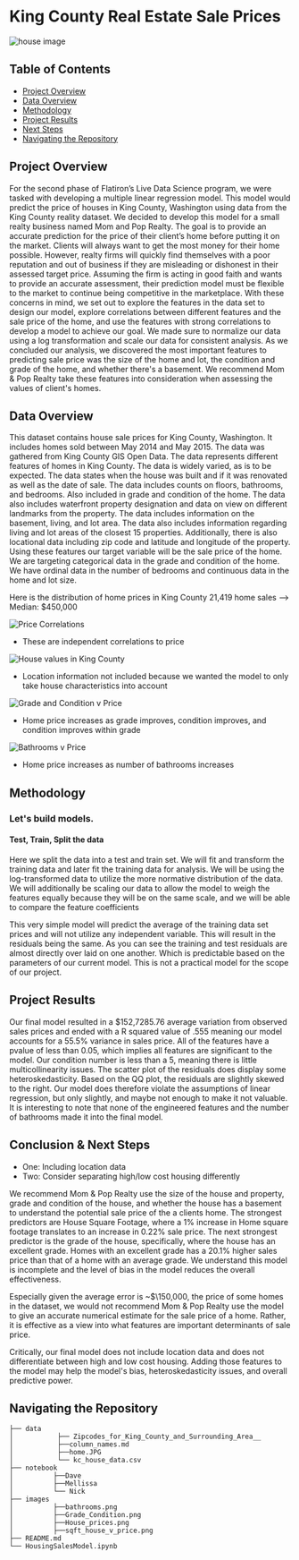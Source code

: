 # King County Real Estate Sale Prices
![house image](https://ncinj.com/wp-content/uploads/Multi-Family.jpg)

## Table of Contents
* [Project Overview](#project-overview)
* [Data Overview](#data-overview)
* [Methodology](#methodology)
* [Project Results](#project-results)
* [Next Steps](#next-steps)
* [Navigating the Repository](#navigating-the-repository)

## Project Overview
For the second phase of Flatiron’s Live Data Science program, we were tasked with developing a multiple linear regression model. This model would predict the price of houses in King County, Washington using data from the King County reality dataset. We decided to develop this model for a small realty business named Mom and Pop Realty. The goal is to provide an accurate prediction for the price of their client’s home before putting it on the market. Clients will always want to get the most money for their home possible. However, realty firms will quickly find themselves with a poor reputation and out of business if they are misleading or dishonest in their assessed target price. Assuming the firm is acting in good faith and wants to provide an accurate assessment, their prediction model must be flexible to the market to continue being competitive in the marketplace. With these concerns in mind, we set out to explore the features in the data set to design our model, explore correlations between different features and the sale price of the home, and use the features with strong correlations to develop a model to achieve our goal. We made sure to normalize our data using a log transformation and scale our data for consistent analysis. As we concluded our analysis, we discovered the most important features to predicting sale price was the size of the home and lot, the condition and grade of the home, and whether there's a basement. We recommend Mom & Pop Realty take these features into consideration when assessing the values of client's homes.

## Data Overview
This dataset contains house sale prices for King County, Washington. It includes homes sold between May 2014 and May 2015. The data was gathered from King County GIS Open Data. The data represents different features of homes in King County. The data is widely varied, as is to be expected. The data states when the house was built and if it was renovated as well as the date of sale. The data includes counts on floors, bathrooms, and bedrooms. Also included in grade and condition of the home. The data also includes waterfront property designation and data on view on different landmarks from the property. The data includes information on the basement, living, and lot area. The data also includes information regarding living and lot areas of the closest 15 properties. Additionally, there is also locational data including zip code and latitude and longitude of the property. Using these features our target variable will be the sale price of the home. We are targeting categorical data in the grade and condition of the home. We have ordinal data in the number of bedrooms and continuous data in the home and lot size.

Here is the distribution of home prices in King County
21,419 home sales --> Median: $450,000

![Price Correlations](https://user-images.githubusercontent.com/74070082/136581794-651ff990-3744-47be-91ad-f493929fd2ad.png)
- These are independent correlations to price

![House values in King County](https://github.com/Nindorph/KingCountyHousingSaleModel/raw/main/images/House_prices.png)
- Location information not included because we wanted the model to only take house characteristics into account

![Grade and Condition v Price](https://github.com/Nindorph/KingCountyHousingSaleModel/raw/main/images/Grade_Condition.png)
- Home price increases as grade improves, condition improves, and condition improves within grade

![Bathrooms v Price](https://github.com/Nindorph/KingCountyHousingSaleModel/raw/main/images/bathrooms.png)
- Home price increases as number of bathrooms increases



## Methodology
### Let's build models.
#### Test, Train, Split the data


Here we split the data into a test and train set. We will fit and transform the training data and later fit the training data for analysis. We will be using the log-transformed data to utilize the more normative distribution of the data. We will additionally be scaling our data to allow the model to weigh the features equally because they will be on the same scale, and we will be able to compare the feature coefficients

This very simple model will predict the average of the training data set prices and will not utilize any independent variable. This will result in the residuals being the same. As you can see the training and test residuals are almost directly over laid on one another. Which is predictable based on the parameters of our current model. This is not a practical model for the scope of our project.

## Project Results

Our final model resulted in a $152,7285.76 average variation from observed sales prices and ended with a R squared value of .555 meaning our model accounts for a 55.5\% variance in sales price. All of the features have a pvalue of less than 0.05, which implies all features are significant to the model. Our condition number is less than a 5, meaning there is little multicollinearity issues. The scatter plot of the residuals does display some heteroskedasticity. Based on the QQ plot, the residuals are slightly skewed to the right. Our model does therefore violate the assumptions of linear regression, but only slightly, and maybe not enough to make it not valuable. It is interesting to note that none of the engineered features and the number of bathrooms made it into the final model.

## Conclusion & Next Steps
- One: 
Including location data 
- Two:
Consider separating high/low cost housing differently

We recommend Mom & Pop Realty use the size of the house and property, grade and condition of the house, and whether the house has a basement to understand the potential sale price of the a clients home. The strongest predictors are House Square Footage, where a 1% increase in Home square footage translates to an increase in 0.22% sale price. The next strongest predictor is the grade of the house, specifically, where the house has an excellent grade. Homes with an excellent grade has a 20.1% higher sales price than that of a home with an average grade. We understand this model is incomplete and the level of bias in the model reduces the overall effectiveness.

Especially given the average error is ~$\150,000, the price of some homes in the dataset, we would not recommend Mom & Pop Realty use the model to give an accurate numerical estimate for the sale price of a home. Rather, it is effective as a view into what features are important determinants of sale price.

Critically, our final model does not include location data and does not differentiate between high and low cost housing. Adding those features to the model may help the model's bias, heteroskedasticity issues, and overall predictive power.

## Navigating the Repository
```
├── data
│           ├── Zipcodes_for_King_County_and_Surrounding_Area__
│           ├──column_names.md
│           ├──home.JPG
│           └── kc_house_data.csv
├── notebook
│          ├──Dave
│          ├──Mellissa
│          └── Nick
├── images
│          ├──bathrooms.png
│          ├──Grade_Condition.png
│          ├──House_prices.png
│          ├──sqft_house_v_price.png
├── README.md
└── HousingSalesModel.ipynb
```
